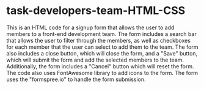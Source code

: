 # task-developers-team-HTML-CSS
This is an HTML code for a signup form that allows the user to add members to a front-end development team. The form includes a search bar that allows the user to filter through the members, as well as checkboxes for each member that the user can select to add them to the team. The form also includes a close button, which will close the form, and a "Save" button, which will submit the form and add the selected members to the team. Additionally, the form includes a "Cancel" button which will reset the form. The code also uses FontAwesome library to add icons to the form. The form uses the "formspree.io" to handle the form submission.
